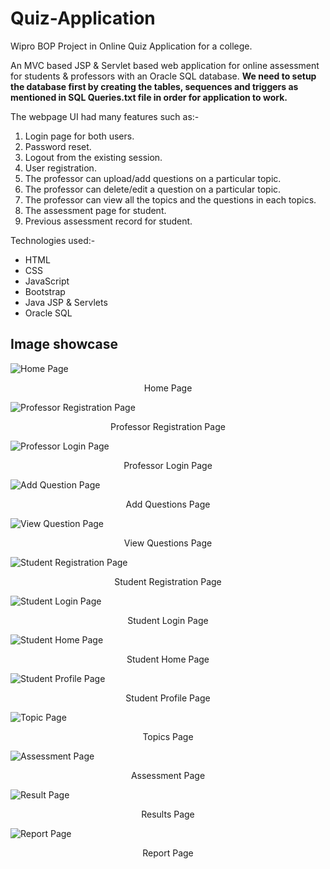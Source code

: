 # Quiz-Application

Wipro BOP Project in Online Quiz Application for a college.

An MVC based JSP & Servlet based web application for online assessment for students & professors with an Oracle SQL database. **We need to setup the database first by creating the tables, sequences and triggers as mentioned in SQL Queries.txt file in order for application to work.**

The webpage UI had many features such as:-

1. Login page for both users.
2. Password reset.
3. Logout from the existing session.
4. User registration.
5. The professor can upload/add questions on a particular topic.
6. The professor can delete/edit a question on a particular topic.
7. The professor can view all the topics and the questions in each topics.
8. The assessment page for student.
9. Previous assessment record for student.

Technologies used:-
* HTML
* CSS
* JavaScript
* Bootstrap
* Java JSP & Servlets
* Oracle SQL

## Image showcase

![Home Page](./images/1.jpg) <p align="center">Home Page</p>
![Professor Registration Page](./images/2.jpg) <p align="center">Professor Registration Page</p>
![Professor Login Page](./images/3.jpg) <p align="center">Professor Login Page</p>
![Add Question Page](./images/4.jpg) <p align="center">Add Questions Page</p>
![View Question Page](./images/5.jpg) <p align="center">View Questions Page</p>
![Student Registration Page](./images/6.jpg) <p align="center">Student Registration Page</p>
![Student Login Page](./images/7.jpg) <p align="center">Student Login Page</p>
![Student Home Page](./images/8.jpg) <p align="center">Student Home Page</p>
![Student Profile Page](./images/9.jpg) <p align="center">Student Profile Page</p>
![Topic Page](./images/10.jpg) <p align="center">Topics Page</p>
![Assessment Page](./images/11.jpg) <p align="center">Assessment Page</p>
![Result Page](./images/12.jpg) <p align="center">Results Page</p>
![Report Page](./images/13.jpg) <p align="center">Report Page</p>
